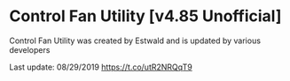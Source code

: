 # Control Fan Utility [v4.85 Unofficial]

Control Fan Utility was created by Estwald and is updated by various developers

Last update: 08/29/2019 https://t.co/utR2NRQqT9
